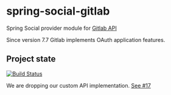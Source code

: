 # spring-social-gitlab

Spring Social provider module for [Gitlab API](http://doc.gitlab.com/ce/api/README.html)

Since version 7.7 Gitlab implements OAuth application features.

## Project state

[![Build Status](https://travis-ci.org/burning-duck/spring-social-gitlab.svg?branch=master)](https://travis-ci.org/burning-duck/spring-social-gitlab)

We are dropping our custom API implementation.
[See #17](https://github.com/burning-duck/spring-social-gitlab/issues/17)

